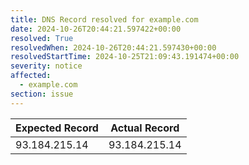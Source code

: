```yaml
---
title: DNS Record resolved for example.com
date: 2024-10-26T20:44:21.597422+00:00
resolved: True
resolvedWhen: 2024-10-26T20:44:21.597430+00:00
resolvedStartTime: 2024-10-25T21:09:43.191474+00:00
severity: notice
affected:
  - example.com
section: issue
---
```


| Expected Record  | Actual Record  |
|------------------|----------------|
| 93.184.215.14 | 93.184.215.14 |
